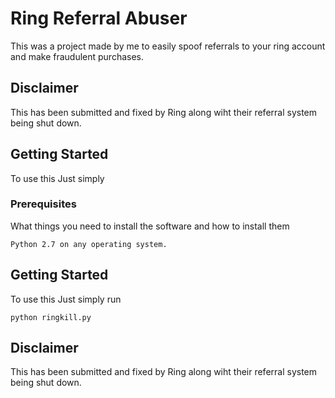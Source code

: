 # Ring Referral Abuser

This was a project made by me to easily spoof referrals to your ring account and make fraudulent purchases.

## Disclaimer

This has been submitted and fixed by Ring along wiht their referral system being shut down.

## Getting Started

To use this Just simply 

### Prerequisites

What things you need to install the software and how to install them

```
Python 2.7 on any operating system.
```

## Getting Started

To use this Just simply run 
```
python ringkill.py
```

## Disclaimer

This has been submitted and fixed by Ring along wiht their referral system being shut down.
